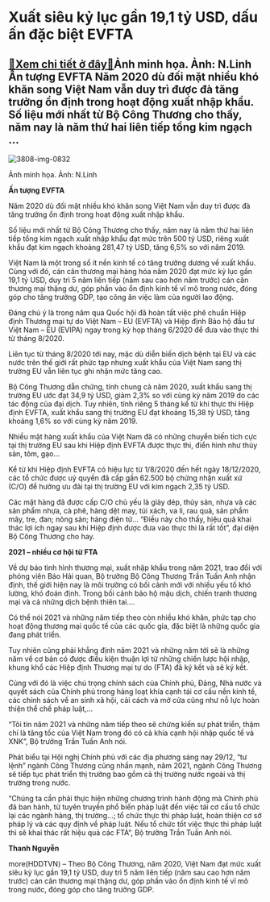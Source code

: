 Xuất siêu kỷ lục gần 19,1 tỷ USD, dấu ấn đặc biệt EVFTA
=======================================================

[:gift:Xem chi tiết ở đây:gift:](https://hddtvn.com/xuat-sieu-ky-luc-gan-191-ty-usd-dau-an-dac-biet-evfta/)Ảnh minh họa. Ảnh: N.Linh Ấn tượng EVFTA Năm 2020 dù đối mặt nhiều khó khăn song Việt Nam vẫn duy trì được đà tăng trưởng ổn định trong hoạt động xuất nhập khẩu. Số liệu mới nhất từ Bộ Công Thương cho thấy, năm nay là năm thứ hai liên tiếp tổng kim ngạch …
----------------------------------------------------------------------------------------------------------------------------------------------------------------------------------------------------------------------------------------------------------------





![3808-img-0832](https://hddtvn.com/wp-content/uploads/2021/01/3808_IMG-0832.jpg "Hàng hóa XNK tại cảng Hải Phòng. Ảnh: N.Linh")


Ảnh minh họa. Ảnh: N.Linh



**Ấn tượng EVFTA**


Năm 2020 dù đối mặt nhiều khó khăn song Việt Nam vẫn duy trì được đà tăng trưởng ổn định trong hoạt động xuất nhập khẩu.


Số liệu mới nhất từ Bộ Công Thương cho thấy, năm nay là năm thứ hai liên tiếp tổng kim ngạch xuất nhập khẩu đạt mức trên 500 tỷ USD, riêng xuất khẩu đạt kim ngạch khoảng 281,47 tỷ USD, tăng 6,5% so với năm 2019.


Việt Nam là một trong số ít nền kinh tế có tăng trưởng dương về xuất khẩu. Cùng với đó, cán cân thương mại hàng hóa năm 2020 đạt mức kỷ lục gần 19,1 tỷ USD, duy trì 5 năm liên tiếp (năm sau cao hơn năm trước) cán cân thương mại thặng dư, góp phần vào ổn định kinh tế vĩ mô trong nước, đóng góp cho tăng trưởng GDP, tạo công ăn việc làm của người lao động.


Đáng chú ý là trong năm qua Quốc hội đã hoàn tất việc phê chuẩn Hiệp định Thương mại tự do Việt Nam – EU (EVFTA) và Hiệp định Bảo hộ đầu tư Việt Nam – EU (EVIPA) ngay trong kỳ họp tháng 6/2020 để đưa vào thực thi từ tháng 8/2020.


Liên tục từ tháng 8/2020 tới nay, mặc dù diễn biến dịch bệnh tại EU và các nước trên thế giới rất phức tạp nhưng xuất khẩu của Việt Nam sang thị trường EU vẫn liên tục ghi nhận mức tăng cao.


Bộ Công Thương dẫn chứng, tính chung cả năm 2020, xuất khẩu sang thị trường EU ước đạt 34,9 tỷ USD, giảm 2,3% so với cùng kỳ năm 2019 do các tác động của đại dịch. Tuy nhiên, tính riêng 5 tháng kể từ khi thực thi Hiệp định EVFTA, xuất khẩu sang thị trường EU đạt khoảng 15,38 tỷ USD, tăng khoảng 1,6% so với cùng kỳ năm 2019.


Nhiều mặt hàng xuất khẩu của Việt Nam đã có những chuyển biến tích cực tại thị trường EU sau khi Hiệp định EVFTA được thực thi, điển hình như thủy sản, tôm, gạo…


Kể từ khi Hiệp định EVFTA có hiệu lực từ 1/8/2020 đến hết ngày 18/12/2020, các tổ chức được uỷ quyền đã cấp gần 62.500 bộ chứng nhận xuất xứ (C/O) để hưởng ưu đãi tại thị trường EU với kim ngạch 2,35 tỷ USD.


Các mặt hàng đã được cấp C/O chủ yếu là giày dép, thủy sản, nhựa và các sản phẩm nhựa, cà phê, hàng dệt may, túi xách, va li, rau quả, sản phẩm mây, tre, đan; nông sản; hàng điện tử… “Điều này cho thấy, hiệu quả khai thác lợi ích ngay sau khi Hiệp định được đưa vào thực thi là rất tốt”, đại diện Bộ Công Thương cho hay.


**2021 – nhiều cơ hội từ FTA**


Về dự báo tình hình thương mại, xuất nhập khẩu trong năm 2021, trao đổi với phóng viên Báo Hải quan, Bộ trưởng Bộ Công Thương Trần Tuấn Anh nhận định, thế giới hiện nay là môi trường có bối cảnh mới với nhiều yếu tố khó lường, khó đoán định. Trong bối cảnh bảo hộ mậu dịch, chiến tranh thương mại và cả những dịch bệnh thiên tai….


Có thể nói 2021 và những năm tiếp theo còn nhiều khó khăn, phức tạp cho hoạt động thương mại quốc tế của các quốc gia, đặc biệt là những quốc gia đang phát triển.


Tuy nhiên cũng phải khẳng định năm 2021 và những năm tới sẽ là những năm về cơ bản có được điều kiện thuận lợi từ những chiến lược hội nhập, khung khổ các Hiệp định Thương mại tự do (FTA) đã ký kết và sẽ ký kết.


Cùng với đó là việc chú trọng chính sách của Chính phủ, Đảng, Nhà nước và quyết sách của Chính phủ trong hàng loạt khía cạnh tái cơ cấu nền kinh tế, các chính sách về an sinh xã hội, cải cách và mở cửa cũng như nỗ lực hoàn thiện thể chế pháp luật,…


“Tôi tin năm 2021 và những năm tiếp theo sẽ chứng kiến sự phát triển, thậm chí là tăng tốc của Việt Nam trong đó có cả khía cạnh hội nhập quốc tế và XNK”, Bộ trưởng Trần Tuấn Anh nói.


Phát biểu tại Hội nghị Chính phủ với các địa phương sáng nay 29/12, “tư lệnh” ngành Công Thương cũng nhấn mạnh, năm 2021, ngành Công Thương sẽ tiếp tục phát triển thị trường bao gồm cả thị trường nước ngoài và thị trường trong nước.


“Chúng ta cần phải thực hiện những chương trình hành động mà Chính phủ đã ban hành, từ tuyên truyền phổ biến pháp luật đến việc tái cơ cấu tổ chức lại các ngành hàng, thị trường…; tổ chức thực thi pháp luật, hoàn thiện cơ sở pháp lý và các quy định về pháp luật. Nếu tổ chức tốt việc thực thi pháp luật thì sẽ khai thác rất hiệu quả các FTA”, Bộ trưởng Trần Tuấn Anh nói.




**Thanh Nguyễn**



more(HDDTVN) – Theo Bộ Công Thương, năm 2020, Việt Nam đạt mức xuất siêu kỷ lục gần 19,1 tỷ USD, duy trì 5 năm liên tiếp (năm sau cao hơn năm trước) cán cân thương mại thặng dư, góp phần vào ổn định kinh tế vĩ mô trong nước, đóng góp cho tăng trưởng GDP.

